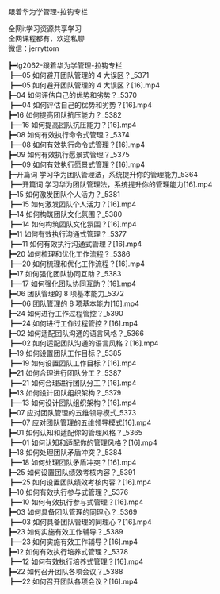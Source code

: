 跟着华为学管理-拉钩专栏

全网it学习资源共享学习<br>全网课程都有，欢迎私聊<br>微信：jerryttom<br>

┣━lg2062-跟着华为学管理-拉钩专栏<br> ┣━05 如何避开团队管理的 4 大误区？_5371<br> ┣━05 如何避开团队管理的 4 大误区？[16].mp4<br> ┣━04 如何评估自己的优势和劣势？_5370<br> ┣━04 如何评估自己的优势和劣势？[16].mp4<br> ┣━16 如何提高团队抗压能力？_5382<br> ┣━16 如何提高团队抗压能力？[16].mp4<br> ┣━08 如何有效执行命令式管理？_5374<br> ┣━08 如何有效执行命令式管理？[16].mp4<br> ┣━09 如何有效执行愿景式管理？_5375<br> ┣━09 如何有效执行愿景式管理？[16].mp4<br> ┣━开篇词 学习华为团队管理法，系统提升你的管理能力_5364<br> ┣━开篇词 学习华为团队管理法，系统提升你的管理能力[16].mp4<br> ┣━15 如何激发团队个人活力？_5381<br> ┣━15 如何激发团队个人活力？[16].mp4<br> ┣━14 如何构筑团队文化氛围？_5380<br> ┣━14 如何构筑团队文化氛围？[16].mp4<br> ┣━11 如何有效执行沟通式管理？_5377<br> ┣━11 如何有效执行沟通式管理？[16].mp4<br> ┣━20 如何梳理和优化工作流程？_5386<br> ┣━20 如何梳理和优化工作流程？[16].mp4<br> ┣━17 如何强化团队协同互助？_5383<br> ┣━17 如何强化团队协同互助？[16].mp4<br> ┣━06 团队管理的 8 项基本能力_5372<br> ┣━06 团队管理的 8 项基本能力[16].mp4<br> ┣━24 如何进行工作过程管控？_5390<br> ┣━24 如何进行工作过程管控？[16].mp4<br> ┣━02 如何适配团队沟通的语言风格？_5366<br> ┣━02 如何适配团队沟通的语言风格？[16].mp4<br> ┣━19 如何设置团队工作目标？_5385<br> ┣━19 如何设置团队工作目标？[16].mp4<br> ┣━21 如何合理进行团队分工？_5387<br> ┣━21 如何合理进行团队分工？[16].mp4<br> ┣━13 如何设计团队组织架构？_5379<br> ┣━13 如何设计团队组织架构？[16].mp4<br> ┣━07 应对团队管理的五维领导模式_5373<br> ┣━07 应对团队管理的五维领导模式[16].mp4<br> ┣━01 如何认知和适配你的管理风格？_5365<br> ┣━01 如何认知和适配你的管理风格？[16].mp4<br> ┣━18 如何处理团队矛盾冲突？_5384<br> ┣━18 如何处理团队矛盾冲突？[16].mp4<br> ┣━25 如何设置团队绩效考核内容？_5391<br> ┣━25 如何设置团队绩效考核内容？[16].mp4<br> ┣━10 如何有效执行参与式管理？_5376<br> ┣━10 如何有效执行参与式管理？[16].mp4<br> ┣━03 如何具备团队管理的同理心？_5369<br> ┣━03 如何具备团队管理的同理心？[16].mp4<br> ┣━23 如何实施有效工作辅导？_5389<br> ┣━23 如何实施有效工作辅导？[16].mp4<br> ┣━12 如何有效执行培养式管理？_5378<br> ┣━12 如何有效执行培养式管理？[16].mp4<br> ┣━22 如何召开团队各项会议？_5388<br> ┣━22 如何召开团队各项会议？[16].mp4